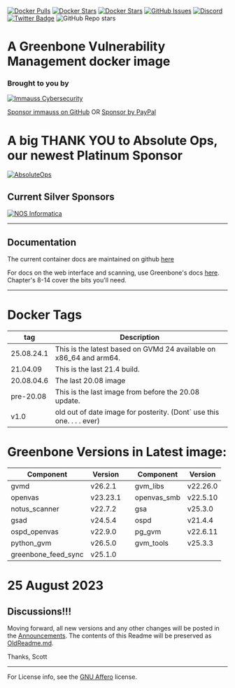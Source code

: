 [![Docker Pulls](https://img.shields.io/docker/pulls/immauss/openvas.svg)](https://hub.docker.com/r/immauss/openvas/)
[![Docker Stars](https://img.shields.io/docker/stars/immauss/openvas?style=flat)](https://hub.docker.com/r/immauss/openvas/)
[![Docker Stars](https://img.shields.io/docker/image-size/immauss/openvas.svg?maxAge=2592000)](https://hub.docker.com/r/immauss/openvas/)
[![GitHub Issues](https://img.shields.io/github/issues-raw/immauss/openvas.svg)](https://github.com/immauss/openvas/issues)
[![Discord](https://img.shields.io/discord/809911669634498596?label=Discord&logo=discord)](https://discord.gg/DtGpGFf7zV)
[![Twitter Badge](https://badgen.net/badge/icon/twitter?icon=twitter&label)](https://twitter.com/immauss)
![GitHub Repo stars](https://img.shields.io/github/stars/immauss/openvas?style=social)

# A Greenbone Vulnerability Management docker image
### Brought to you by ###
[![Immauss Cybersecurity](https://github.com/immauss/openvas/raw/master/images/ics-hz.png)](https://www.immauss.com "Immauss Cybersecurity")

[Sponsor immauss on GitHub](https://github.com/sponsors/immauss)
OR
[Sponsor by PayPal](https:/www.immauss.com/container_subscriptions)

# A big THANK YOU to Absolute Ops, our newest Platinum Sponsor

[![AbsoluteOps](https://raw.githubusercontent.com/immauss/openvas/master/images/absolute-ops.png)](https://www.absoluteops.com/ "AbsoluteOps") 

## Current Silver Sponsors ##
[![NOS Informatica](https://raw.githubusercontent.com/immauss/openvas/master/images/NOSinformatica.png)](https://nosinformatica.com/ "NOS Informatica")
- - - -
## Documentation ##
The current container docs are maintained on github [here](https://immauss.github.io/openvas/)

For docs on the web interface and scanning, use Greenbone's docs [here](https://docs.greenbone.net/GSM-Manual/gos-22.04/en/). Chapter's 8-14 cover the bits you'll need.
- - - -

# Docker Tags  #
tag              | Description
----------------|-------------------------------------------------------------------
25.08.24.1 | This is the latest based on GVMd 24 available on x86_64 and arm64.
21.04.09 | This is the last 21.4 build.  
20.08.04.6 | The last 20.08 image
pre-20.08   | This is the last image from before the 20.08 update. 
v1.0             | old out of date image for posterity. (Dont` use this one. . . . ever)

# Greenbone Versions in Latest image: #
Component | Version | | Component | Version
----------|----------|-|----------|---------
| gvmd | v26.2.1 | | gvm_libs | v22.26.0 |
| openvas | v23.23.1 | | openvas_smb | v22.5.10 |
| notus_scanner | v22.7.2 | | gsa | v25.3.0 |
| gsad | v24.5.4 | | ospd | v21.4.4 |
| ospd_openvas | v22.9.0 | | pg_gvm | v22.6.11 |
| python_gvm | v26.5.0 | | gvm_tools | v25.3.3 |
| greenbone_feed_sync | v25.1.0 |

# 25 August 2023 #
## Discussions!!! ##

Moving forward, all new versions and any other changes will be posted in the [Announcements](https://github.com/immauss/openvas/discussions). The contents of this Readme will be preserved as [OldReadme.md](https://github.com/immauss/openvas/OldReadme.md). 

Thanks,
Scott

- - - -




For License info, see the [GNU Affero](https://github.com/immauss/openvas/blob/master/LICENSE) license.
